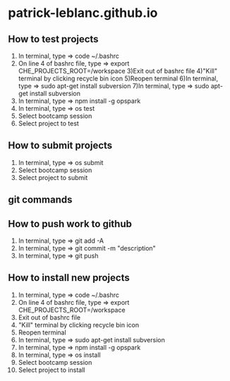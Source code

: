 # patrick-leblanc.github.io

## How to test projects
1) In terminal, type => code ~/.bashrc
2) On line 4 of bashrc file, type => export CHE_PROJECTS_ROOT=/workspace
3)Exit out of bashrc file
4)"Kill" terminal by clicking recycle bin icon
5)Reopen terminal
6)In terminal, type => sudo apt-get install subversion
7)In terminal, type => sudo apt-get install subversion
7) In terminal, type => npm install -g opspark
8) In terminal, type => os test
9) Select bootcamp session
10) Select project to test

## How to submit projects
1) In terminal, type => os submit
2) Select bootcamp session
3) Select project to submit

## git commands
## How to push work to github
1) In terminal, type => git add -A
2) In terminal, type => git commit -m "description"
3) In terminal, type => git push

## How to install new projects
1) In terminal, type => code ~/.bashrc
2) On line 4 of bashrc file, type => export CHE_PROJECTS_ROOT=/workspace
3) Exit out of bashrc file
4) "Kill" terminal by clicking recycle bin icon
5) Reopen terminal
6) In terminal, type => sudo apt-get install subversion
7) In terminal, type => npm install -g opspark
8) In terminal, type => os install
9) Select bootcamp session
10) Select project to install